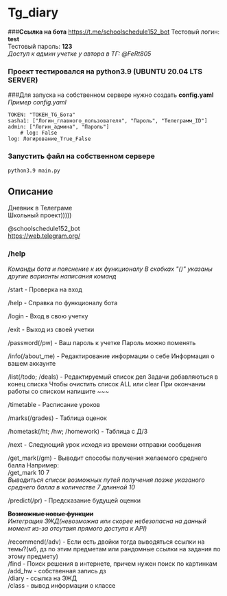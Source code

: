 # Tg_diary
###**Cсылка на бота** https://t.me/schoolschedule152_bot
Тестовый логин: **test**\
Тестовый пароль: **123**\
_Доступ к админ учетке у автора в ТГ: @FeRt805_ 
### Проект тестировался на **python3.9** (UBUNTU 20.04 LTS SERVER)
###Для запуска на собственном сервере нужно создать **config.yaml**   
_Пример config.yaml_   
```
TOKEN: "ТОКЕН_TG_Бота"  
sasha1: ["Логин_главного_пользователя", "Пароль", "Телеграмм_ID"]  
admin: ["Логин_админа", "Пароль"]   
    # log: False   
log: Логирование_True_False
```
### Запустить файл на собственном сервере
```python3.9 main.py```

## Описание
Дневник в Телеграме\
Школьный проект)))))

@schoolschedule152_bot   
https://web.telegram.org/




### /help
_Команды бота и пояснение к их функционалу
В скобках "()" указаны другие варианты написания команд_ 

/start - Проверка на вход

/help - Справка по функционалу бота

/login - Вход в свою учетку

/exit - Выход из своей учетки

/password(/pw) - Ваш пароль к учетке
Пароль можно поменять

/info(/about_me) - Редактирование информации о себе
Информация о вашем аккаунте

/list(/todo; /deals) - Редактируемый список дел
Задачи добавляються в конец списка
Чтобы очистить список ALL или clear
При окончании работы со списком напишите ~~~

/timetable - Расписание уроков

/marks(/grades) - Таблица оценок

/hometask(/ht; /hw; /homework) - Таблица с Д/З 

/next - Следующий урок исходя из времени отправки сообщения

/get_mark(/gm) - Выводит способы получения желаемого среднего балла
Например:\
/get_mark 10 7\
_Выводиться список возможных путей получения позже указаного среднего балла в количестве 7 длинной 10_

/predict(/pr) - Предсказание будущей оценки

**~~Возможные новые функции~~**\
_Интеграция ЭЖД(невозможна или скорее небезопасна на данный момент из-за отсутвия прямого доступа к API)_

/recommend(/adv) - Если есть двойки тогда выводяться ссылки на темы?(мб, дз по этим предметам или рандомные ссылки на задания по этому предмету)\
/find - Поиск решения в интернете, причем нужен поиск по картинкам\
/add_hw - собственная запись дз\
/diary - ссылка на ЭЖД\
/class - вывод информации о классе
